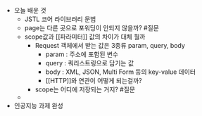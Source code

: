 - 오늘 배운 것
	- JSTL 코어 라이브러리 문법
	- page는 다른 곳으로 포워딩이 안되지 않을까? #질문 
	- scope값과 [[파라미터]] 값의 차이가 대체 뭘까
		- Request 객체에서 받는 값은 3종류 param, query, body
			- param : 주소에 포함된 변수
			- query : 쿼리스트링으로 담기는 값
			- body : XML, JSON, Multi Form 등의 key-value 데이터 
			- [[HTTP]]와 연관이 어떻게 되는걸까?
		- scope는 어디에 저장되는 거지? #질문 
	- 
- 인공지능 과제 완성
